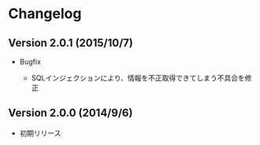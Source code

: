 # Changelog

## Version 2.0.1 (2015/10/7)

* Bugfix

  * SQLインジェクションにより、情報を不正取得できてしまう不具合を修正

## Version 2.0.0 (2014/9/6)

* 初期リリース